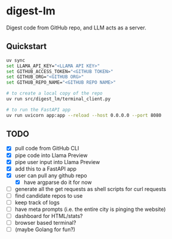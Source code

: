 # digest-lm

Digest code from GitHub repo, and LLM acts as a server.

## Quickstart

```bash
uv sync
set LLAMA_API_KEY="<LLAMA API KEY>"
set GITHUB_ACCESS_TOKEN="<GITHUB TOKEN>"
set GITHUB_ORG="<GITHUB ORG>"
set GITHUB_REPO_NAME="<GITHUB REPO NAME>"

# to create a local copy of the repo
uv run src/digest_lm/terminal_client.py

# to run the FastAPI app
uv run uvicorn app:app --reload --host 0.0.0.0 --port 8080
```


## TODO

- [x] pull code from GitHub CLI
- [x] pipe code into Llama Preview
- [x] pipe user input into Llama Preview
- [x] add this to a FastAPI app
- [x] user can pull any github repo
  - [x] have argparse do it for now
- [ ] generate all the get requests as shell scripts for curl requests
- [ ] find candidate repos to use
- [ ] keep track of logs
- [ ] have meta prompts (i.e. the entire city is pinging the website)
- [ ] dashboard for HTML/stats?
- [ ] browser based terminal?
- [ ] (maybe Golang for fun?)